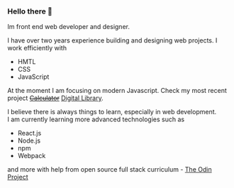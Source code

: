 ### Hello there 👋

Im front end web developer and designer.

I have over two years experience building and designing web projects. I work efficiently with  
- HMTL  
- CSS  
- JavaScript  

At the moment I am focusing on modern Javascript. Check my most recent project [~~Calculator~~](https://github.com/karolisdavli/calculator) [Digital Library](https://github.com/karolisdavli/library).

I believe there is always things to learn, especially in web development.  
I am currently learning more advanced technologies such as  
- React.js  
- Node.js  
- npm  
- Webpack 

and more with help from open source full stack curriculum - [The Odin Project](https://www.theodinproject.com/)
